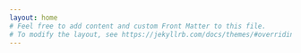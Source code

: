 ```yaml
---
layout: home
# Feel free to add content and custom Front Matter to this file.
# To modify the layout, see https://jekyllrb.com/docs/themes/#overriding-theme-defaults
---
```

